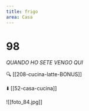 ```yaml
---
title: frigo
area: Casa
---
```

# 98
_QUANDO HO SETE VENGO QUI_

🔍 [[208-cucina-latte-BONUS]]

⬇️ [[52-casa-cucina]]

![[foto_84.jpg]]